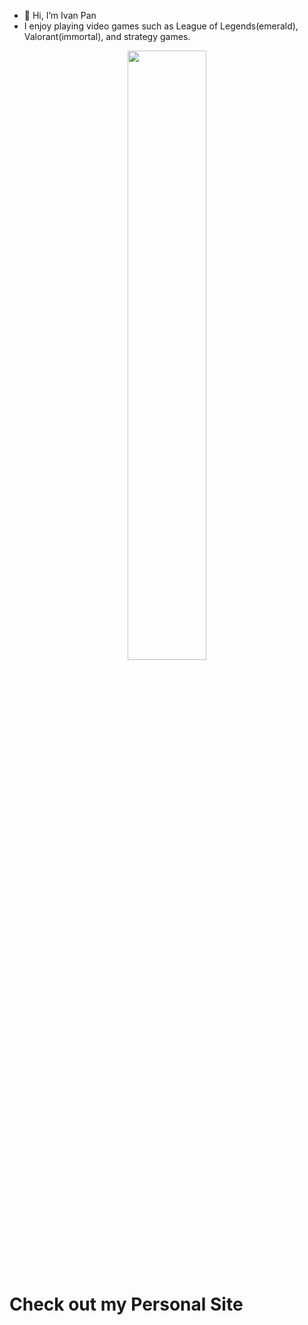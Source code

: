 - 👋 Hi, I’m Ivan Pan
- I enjoy playing video games such as League of Legends(emerald), Valorant(immortal), and strategy games.
<p align="center">
<a href="https://github.com/ivanpan0626"><img width="50%" src="https://github-readme-stats.vercel.app/api/top-langs/?username=ivanpan0626&theme=dark&hide=html,css,cmake&layout=compact&langs_count=5&bg_color=101010&hide_title=true"></a>
</p>

<h1>Check out my Personal Site</h1>
<a href="https://ivanpan0626.github.io/Webpage/">
